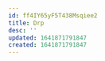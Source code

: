 ```yaml
---
id: ff4IY65yF5T438Msqiee2
title: Drp
desc: ''
updated: 1641871791847
created: 1641871791847
---
```


